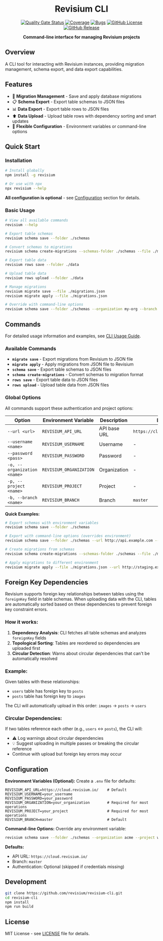 <div align="center">

# Revisium CLI

[![Quality Gate Status](https://sonarcloud.io/api/project_badges/measure?project=revisium_revisium-cli&metric=alert_status)](https://sonarcloud.io/summary/new_code?id=revisium_revisium-cli)
[![Coverage](https://sonarcloud.io/api/project_badges/measure?project=revisium_revisium-cli&metric=coverage)](https://sonarcloud.io/summary/new_code?id=revisium_revisium-cli)
[![Bugs](https://sonarcloud.io/api/project_badges/measure?project=revisium_revisium-cli&metric=bugs)](https://sonarcloud.io/summary/new_code?id=revisium_revisium-cli)
[![GitHub License](https://img.shields.io/badge/License-MIT-green.svg)](https://github.com/revisium/revisium-cli/blob/master/LICENSE)
[![GitHub Release](https://img.shields.io/github/v/release/revisium/revisium-cli)](https://github.com/revisium/revisium-cli/releases)

**Command-line interface for managing Revisium projects**

</div>

## Overview

A CLI tool for interacting with Revisium instances, providing migration management, schema export, and data export capabilities.

## Features

- 🚀 **Migration Management** - Save and apply database migrations
- 📋 **Schema Export** - Export table schemas to JSON files
- 📊 **Data Export** - Export table rows to JSON files
- ⬆️ **Data Upload** - Upload table rows with dependency sorting and smart updates
- 🔧 **Flexible Configuration** - Environment variables or command-line options

## Quick Start

### Installation

```bash
# Install globally
npm install -g revisium

# Or use with npx
npx revisium --help
```

**All configuration is optional** - see [Configuration](#configuration) section for details.

### Basic Usage

```bash
# View all available commands
revisium --help

# Export table schemas
revisium schema save --folder ./schemas

# Convert schemas to migrations
revisium schema create-migrations --schemas-folder ./schemas --file ./migrations.json

# Export table data
revisium rows save --folder ./data

# Upload table data
revisium rows upload --folder ./data

# Manage migrations
revisium migrate save --file ./migrations.json
revisium migrate apply --file ./migrations.json

# Override with command-line options
revisium schema save --folder ./schemas --organization my-org --branch dev
```

## Commands

For detailed usage information and examples, see [CLI Usage Guide](CLI_USAGE.md).

### Available Commands

- **`migrate save`** - Export migrations from Revisium to JSON file
- **`migrate apply`** - Apply migrations from JSON file to Revisium
- **`schema save`** - Export table schemas to JSON files
- **`schema create-migrations`** - Convert schemas to migration format
- **`rows save`** - Export table data to JSON files
- **`rows upload`** - Upload table data from JSON files

### Global Options

All commands support these authentication and project options:

| Option                      | Environment Variable    | Description  | Default                      |
| --------------------------- | ----------------------- | ------------ | ---------------------------- |
| `--url <url>`               | `REVISIUM_API_URL`      | API base URL | `https://cloud.revisium.io/` |
| `--username <name>`         | `REVISIUM_USERNAME`     | Username     | -                            |
| `--password <pass>`         | `REVISIUM_PASSWORD`     | Password     | -                            |
| `-o, --organization <name>` | `REVISIUM_ORGANIZATION` | Organization | -                            |
| `-p, --project <name>`      | `REVISIUM_PROJECT`      | Project      | -                            |
| `-b, --branch <name>`       | `REVISIUM_BRANCH`       | Branch       | `master`                     |

**Quick Examples:**

```bash
# Export schemas with environment variables
revisium schema save --folder ./schemas

# Export with command-line options (overrides environment)
revisium schema save --folder ./schemas --url http://api.example.com --organization my-org

# Create migrations from schemas
revisium schema create-migrations --schemas-folder ./schemas --file ./migrations.json

# Apply migrations to different environment
revisium migrate apply --file ./migrations.json --url http://staging.example.com
```

## Foreign Key Dependencies

Revisium supports foreign key relationships between tables using the `foreignKey` field in table schemas. When uploading data with the CLI, tables are automatically sorted based on these dependencies to prevent foreign key constraint errors.

### How it works:

1. **Dependency Analysis**: CLI fetches all table schemas and analyzes `foreignKey` fields
2. **Topological Sorting**: Tables are reordered so dependencies are uploaded first
3. **Circular Detection**: Warns about circular dependencies that can't be automatically resolved

### Example:

Given tables with these relationships:

- `users` table has foreign key to `posts`
- `posts` table has foreign key to `images`

The CLI will automatically upload in this order: `images` → `posts` → `users`

### Circular Dependencies:

If two tables reference each other (e.g., `users` ↔ `posts`), the CLI will:

- ⚠️ Log warnings about circular dependencies
- 💡 Suggest uploading in multiple passes or breaking the circular reference
- Continue with upload but foreign key errors may occur

## Configuration

**Environment Variables (Optional):**
Create a `.env` file for defaults:

```env
REVISIUM_API_URL=https://cloud.revisium.io/    # Default
REVISIUM_USERNAME=your_username
REVISIUM_PASSWORD=your_password
REVISIUM_ORGANIZATION=your_organization        # Required for most operations
REVISIUM_PROJECT=your_project                  # Required for most operations
REVISIUM_BRANCH=master                         # Default
```

**Command-line Options:**
Override any environment variable:

```bash
revisium schema save --folder ./schemas --organization acme --project website
```

**Defaults:**

- API URL: `https://cloud.revisium.io/`
- Branch: `master`
- Authentication: Optional (skipped if credentials missing)

## Development

```bash
git clone https://github.com/revisium/revisium-cli.git
cd revisium-cli
npm install
npm run build
```

## License

MIT License - see [LICENSE](LICENSE) file for details.
